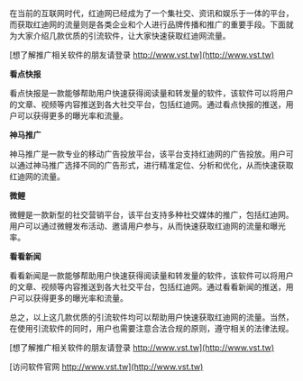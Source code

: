 在当前的互联网时代，红迪网已经成为了一个集社交、资讯和娱乐于一体的平台，而获取红迪网的流量则是各类企业和个人进行品牌传播和推广的重要手段。下面就为大家介绍几款优质的引流软件，让大家快速获取红迪网流量。

[想了解推广相关软件的朋友请登录 http://www.vst.tw](http://www.vst.tw)

**看点快报**

看点快报是一款能够帮助用户快速获得阅读量和转发量的软件，该软件可以将用户的文章、视频等内容推送到各大社交平台，包括红迪网。通过看点快报的推送，用户可以获得更多的曝光率和流量。

**神马推广**

神马推广是一款专业的移动广告投放平台，该平台支持红迪网的广告投放。用户可以通过神马推广选择不同的广告形式，进行精准定位、分析和优化，从而快速获取红迪网的流量。

**微鲤**

微鲤是一款新型的社交营销平台，该平台支持多种社交媒体的推广，包括红迪网。用户可以通过微鲤发布活动、邀请用户参与，从而快速获取红迪网的流量和曝光率。

**看看新闻**

看看新闻是一款能够帮助用户快速获得阅读量和转发量的软件，该软件可以将用户的文章、视频等内容推送到各大社交平台，包括红迪网。通过看看新闻的推送，用户可以获得更多的曝光率和流量。

总之，以上这几款优质的引流软件均可以帮助用户快速获取红迪网的流量。当然，在使用引流软件的同时，用户也需要注意合法合规的原则，遵守相关的法律法规。

[想了解推广相关软件的朋友请登录 http://www.vst.tw](http://www.vst.tw)


[访问软件官网 http://www.vst.tw](http://www.vst.tw)
